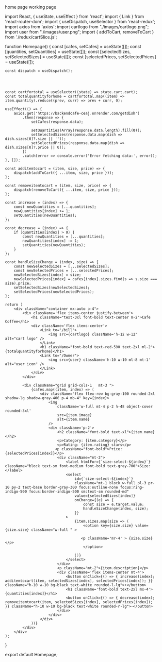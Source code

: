 home page working page

import React, { useState, useEffect } from 'react';
import { Link } from 'react-router-dom';
import { useDispatch, useSelector } from 'react-redux';
import axios from 'axios';
import cartlogo from "./images/cartlogo.png";
import user from "./images/user.png";
import { addToCart, removeToCart } from './redux/cartSlice.js';

function Homepage() {
    const [cafes, setCafes] = useState([]);
    const [quantities, setQuantities] = useState([]);
    const [selectedSizes, setSelectedSizes] = useState([]);
    const [selectedPrices, setSelectedPrices] = useState([]);
   
    const dispatch = useDispatch();

    

   
    const cartfortotal = useSelector((state) => state.cart.cart);
    const totalquantityforhome = cartfortotal.map((item) => item.quantity).reduce((prev, curr) => prev + curr, 0);

    useEffect(() => {
        axios.get('https://backendcafe-ceaj.onrender.com/getdish')
            .then(response => {
                setCafes(response.data);
                
                setQuantities(Array(response.data.length).fill(0));
                setSelectedSizes(response.data.map(dish => dish.sizes[0]?.size || ''));
                setSelectedPrices(response.data.map(dish => dish.sizes[0]?.price || 0));
            })
            .catch(error => console.error('Error fetching data:', error));
    }, []);

    const additemtocart = (item, size, price) => {
        dispatch(addToCart({ ...item, size, price }));
    };

    const removeitemtocart = (item, size, price) => {
        dispatch(removeToCart({ ...item, size, price }));
    };

    const increase = (index) => {
        const newQuantities = [...quantities];
        newQuantities[index] += 1;
        setQuantities(newQuantities);
    };

    const decrease = (index) => {
        if (quantities[index] > 0) {
            const newQuantities = [...quantities];
            newQuantities[index] -= 1;
            setQuantities(newQuantities);
        }
    };

    const handleSizeChange = (index, size) => {
        const newSelectedSizes = [...selectedSizes];
        const newSelectedPrices = [...selectedPrices];
        newSelectedSizes[index] = size;
        newSelectedPrices[index] = cafes[index].sizes.find(s => s.size === size).price;
        setSelectedSizes(newSelectedSizes);
        setSelectedPrices(newSelectedPrices);
    };

    return (
        <div className="container mx-auto p-4">
            <div className='flex items-center justify-between'>
                <h1 className="text-3xl font-bold text-center m-2">Cafe Coffee</h1>
                <div className='flex items-center'>
                    <Link to="/bill">
                        <img src={cartlogo} className='h-12 w-12' alt="cart logo" />
                    </Link>
                    <h1 className="font-bold text-red-500 text-2xl ml-2">{totalquantityforhome}</h1>
                    <Link to="/Owner">
                        <img src={user} className='h-10 w-10 ml-8 mt-1' alt="user icon" />
                    </Link>
                </div>
            </div>
           
            <div className="grid grid-cols-1   mt-3 ">
                {cafes.map((item, index) => (
                    <div className="flex flex-row bg-gray-100 rounded-2xl shadow-lg shadow-gray-400 p-4 mb-4" key={index}>
                        <img
                            className='w-full mt-4 p-2 h-48 object-cover  rounded-3xl'
                            src={item.image}
                            alt={item.name}
                        />
                        <div className='p-2'>
                            <h2 className="font-bold text-xl">{item.name}</h2>
                            <p>Category: {item.category}</p>
                            <p>Rating: {item.rating} stars</p>
                           <p className="font-bold">Price: {selectedPrices[index]}</p>
                            <div className="mt-2">
                                <label htmlFor={`size-select-${index}`} className="block text-sm font-medium font-bold text-gray-700">Size:</label>
                                <select
                                    id={`size-select-${index}`}
                                    className="mt-1 block w-full pl-3 pr-10 py-2 text-base border-gray-300 focus:outline-none focus:ring-indigo-500 focus:border-indigo-500 sm:text-sm rounded-md"
                                    value={selectedSizes[index]}
                                    onChange={(e) => {
                                        const size = e.target.value;
                                        handleSizeChange(index, size);
                                    }}
                                >
                                    {item.sizes.map(size => (
                                        <option key={size.size} value={size.size} className="w-full " >
                                     
                                       <p className='mr-4' > {size.size}</p>
                                        </option>
                                    
                                    ))}
                                </select>
                            </div>
                            <p className="mt-2">{item.description}</p>
                            <div className='flex items-center mt-4'>
                                <button onClick={() => { increase(index); additemtocart(item, selectedSizes[index], selectedPrices[index]); }} className="h-10 w-10 bg-black text-white rounded-l-lg">+</button>
                                <h1 className='font-bold text-2xl mx-4'>{quantities[index]}</h1>
                                <button onClick={() => { decrease(index); removeitemtocart(item, selectedSizes[index], selectedPrices[index]); }} className="h-10 w-10 bg-black text-white rounded-r-lg">-</button>
                            </div>
                        </div>
                    </div>
                ))}
            </div>
        </div>
    );
}

export default Homepage;
